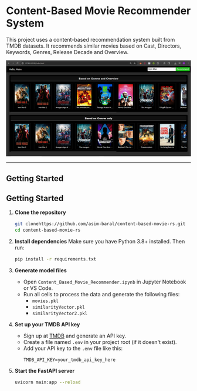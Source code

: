 # Content-Based Movie Recommender System

This project uses a content-based recommendation system built from TMDB datasets. It recommends similar movies based on Cast, Directors, Keywords, Genres, Release Decade and Overview.

![Screenshot](image.png)


---

## Getting Started

## Getting Started

1. **Clone the repository**
   ```bash
   git clonehttps://github.com/asim-baral/content-based-movie-rs.git
   cd content-based-movie-rs
   ```

2. **Install dependencies**
   Make sure you have Python 3.8+ installed. Then run:
   ```bash
   pip install -r requirements.txt
   ```

3. **Generate model files**
   - Open `Content_Based_Movie_Recommender.ipynb` in Jupyter Notebook or VS Code.
   - Run all cells to process the data and generate the following files:
     - `movies.pkl`
     - `similarityVector.pkl`
     - `similarityVector2.pkl`

4. **Set up your TMDB API key**
   - Sign up at [TMDB](https://www.themoviedb.org/) and generate an API key.
   - Create a file named `.env` in your project root (if it doesn't exist).
   - Add your API key to the `.env` file like this:
     ```
     TMDB_API_KEY=your_tmdb_api_key_here
     ```

5. **Start the FastAPI server**
   ```bash
   uvicorn main:app --reload
   ```
